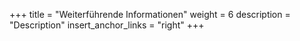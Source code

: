 +++
title = "Weiterführende Informationen"
weight = 6
description = "Description"
insert_anchor_links = "right"
+++
